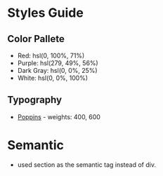 # Styles Guide

## Color Pallete

- Red: hsl(0, 100%, 71%)
- Purple: hsl(279, 49%, 56%)
- Dark Gray: hsl(0, 0%, 25%)
- White: hsl(0, 0%, 100%)

## Typography

- [Poppins](https://fonts.google.com/specimen/Poppins) - weights: 400, 600


# Semantic
- used section as the semantic tag instead of div.